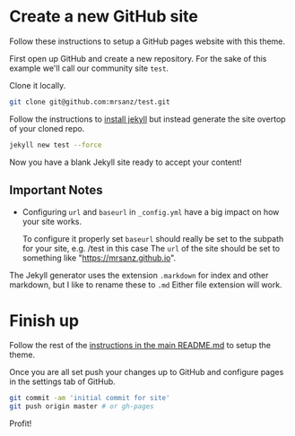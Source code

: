 
# Create a new GitHub site

Follow these instructions to setup a GitHub pages website with this theme.


First open up GitHub and create a new repository.  For the sake of this example we'll call our community site `test`.

Clone it locally.
```bash
git clone git@github.com:mrsanz/test.git
```

Follow the instructions to [install jekyll](https://jekyllrb.com/docs/) but instead generate the site overtop of your cloned repo.

```bash
jekyll new test --force
```

Now you have a blank Jekyll site ready to accept your content!

## Important Notes 

- Configuring `url` and `baseurl` in `_config.yml` have a big impact on how your site works.

  To configure it properly set `baseurl` should really be set to the subpath for your site, e.g. /test in this case 
  The `url` of the site should be set to something like "https://mrsanz.github.io".


The Jekyll generator uses the extension `.markdown` for index and other markdown, but I like to rename these to `.md`  Either file extension will work.

# Finish up

Follow the rest of the [instructions in the main README.md](README.md) to setup the theme.

Once you are all set push your changes up to GitHub and configure pages in the settings tab of GitHub. 

```bash
git commit -am 'initial commit for site'
git push origin master # or gh-pages
``` 

Profit!
